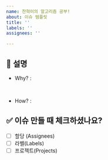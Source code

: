 ```yaml
---
name: 찬혁이의 알고리즘 공부!
about: 이슈 템플릿
title: ''
labels: ''
assignees: ''

---
```


## 🎵 설명
- Why? 
:
<br>

- How?
:

## ✅ 이슈 만들 때 체크하셨나요?
- [ ]  할당 (Assignees)
- [ ]  라벨(Labels)
- [ ]  프로젝트(Projects)
